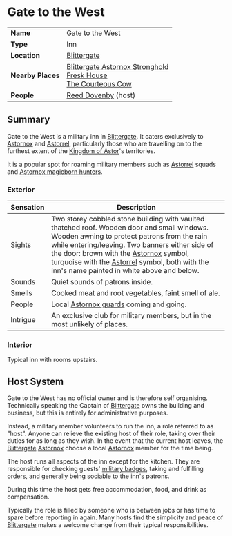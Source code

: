 # Gate to the West

|||
| --- | --- |
| **Name** | Gate to the West | place.4
| **Type** | Inn |
| **Location** | [Blittergate](../../settlements/towns/blittergate.md) |
| **Nearby Places** | [Blittergate Astornox Stronghold](../../settlements/strongholds/blittergate-astornox-stronghold.md)<br>[Fresk House](../houses/fresk-house.md)<br>[The Courteous Cow](the-courteous-cow.md) |
| **People** | [Reed Dovenby](../../../characters/reed-dovenby.md) (host) |

## Summary

Gate to the West is a military inn in [Blittergate](../../settlements/towns/blittergate.md). It caters exclusively to [Astornox](../../../organisations/government/astornox/astornox.md) and [Astorrel](../../../organisations/government/astorrel/astorrel.md), particularly those who are travelling on to the furthest extent of the [Kingdom of Astor](../../../civilisations/kingdom-of-astor/kingdom-of-astor.md)'s territories.

It is a popular spot for roaming military members such as [Astorrel](../../../organisations/government/astorrel/astorrel.md) squads and [Astornox magicborn hunters](../../../organisations/government/astornox/ranks/astornox-magicborn-hunter.md).

### Exterior

| Sensation | Description |
| ---- | --- |
| Sights | Two storey cobbled stone building with vaulted thatched roof. Wooden door and small windows. Wooden awning to protect patrons from the rain while entering/leaving. Two banners either side of the door: brown with the [Astornox](../../../organisations/government/astornox/astornox.md) symbol, turquoise with the [Astorrel](../../../organisations/government/astorrel/astorrel.md) symbol, both with the inn's name painted in white above and below. |
| Sounds | Quiet sounds of patrons inside. |
| Smells | Cooked meat and root vegetables, faint smell of ale. |
| People | Local [Astornox guards](../../../organisations/government/astornox/ranks/astornox-guard.md) coming and going. |
| Intrigue | An exclusive club for military members, but in the most unlikely of places. |

### Interior

Typical inn with rooms upstairs.

## Host System

Gate to the West has no official owner and is therefore self organising. Technically speaking the Captain of [Blittergate](../../settlements/towns/blittergate.md) owns the building and business, but this is entirely for administrative purposes.

Instead, a military member volunteers to run the inn, a role referred to as "host". Anyone can relieve the existing host of their role, taking over their duties for as long as they wish. In the event that the current host leaves, the [Blittergate](../../settlements/towns/blittergate.md) [Astornox](../../../organisations/government/astornox/astornox.md) choose a local [Astornox](../../../organisations/government/astornox/astornox.md) member for the time being.

The host runs all aspects of the inn except for the kitchen. They are responsible for checking guests' [military badges](../../../civilisations/kingdom-of-astor/military-badges.md), taking and fulfilling orders, and generally being sociable to the inn's patrons.

During this time the host gets free accommodation, food, and drink as compensation.

Typically the role is filled by someone who is between jobs or has time to spare before reporting in again. Many hosts find the simplicity and peace of [Blittergate](../../settlements/towns/blittergate.md) makes a welcome change from their typical responsibilities.
